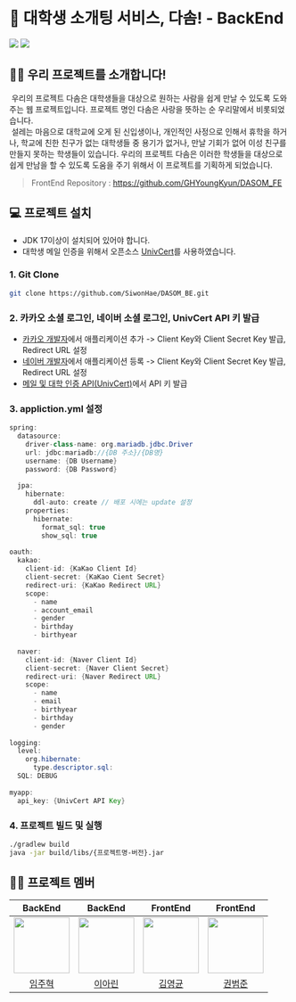 

# 🤝 대학생 소개팅 서비스, 다솜! - BackEnd

<img src="https://img.shields.io/badge/Spring Boot-6DB33F?style=flat-square&logo=springboot&logoColor=white"/> <img src="https://img.shields.io/badge/MariaDB-003545?style=flat-square&logo=mariadb&logoColor=white"/>

## 🙋‍♂️ 우리 프로젝트를 소개합니다!
&nbsp;우리의 프로젝트 다솜은 대학생들을 대상으로 원하는 사람을 쉽게 만날 수 있도록 도와주는 웹 프로젝트입니다. 프로젝트 명인 다솜은 사랑을 뜻하는 순 우리말에서 비롯되었습니다.  
 &nbsp;설레는 마음으로 대학교에 오게 된 신입생이나, 개인적인 사정으로 인해서 휴학을 하거나, 학교에 친한 친구가 없는 대학생들 중 용기가 없거나, 만날 기회가 없어 이성 친구를 만들지 못하는 학생들이 있습니다. 우리의 프로젝트 다솜은 이러한 학생들을 대상으로 쉽게 만남을 할 수 있도록 도움을 주기 위해서 이 프로젝트를 기획하게 되었습니다.  
 > FrontEnd Repository : https://github.com/GHYoungKyun/DASOM_FE

## 💻 프로젝트 설치
* JDK 17이상이 설치되어 있어야 합니다.
* 대학생 메일 인증을 위해서 오픈소스 [UnivCert](https://github.com/in-seo/univcert)를 사용하였습니다.

### 1. Git Clone
```bash
git clone https://github.com/SiwonHae/DASOM_BE.git
```

### 2. 카카오 소셜 로그인, 네이버 소셜 로그인, UnivCert API 키 발급
* [카카오 개발자](https://developers.kakao.com/)에서 애플리케이션 추가 -> Client Key와 Client Secret Key 발급, Redirect URL 설정
* [네이버 개발자](https://developers.naver.com/main/)에서 애플리케이션 등록 -> Client Key와 Client Secret Key 발급, Redirect URL 설정
* [메일 및 대학 인증 API(UnivCert)](https://univcert.com/)에서 API 키 발급

### 3. appliction.yml 설정
```java
spring:  
  datasource:  
    driver-class-name: org.mariadb.jdbc.Driver  
    url: jdbc:mariadb://{DB 주소}/{DB명}  
    username: {DB Username}  
    password: {DB Password}  
  
  jpa:  
    hibernate:  
      ddl-auto: create // 배포 시에는 update 설정  
    properties:  
      hibernate:  
        format_sql: true  
        show_sql: true  
  
oauth:  
  kakao:  
    client-id: {KaKao Client Id}
    client-secret: {KaKao Cient Secret}  
    redirect-uri: {KaKao Redirect URL}  
    scope:  
      - name  
      - account_email  
      - gender  
      - birthday  
      - birthyear  
  
  naver:  
    client-id: {Naver Client Id}  
    client-secret: {Naver Client Secret}  
    redirect-uri: {Naver Redirect URL}  
    scope:  
      - name  
      - email  
      - birthyear  
      - birthday  
      - gender  
  
logging:  
  level:  
    org.hibernate:  
      type.descriptor.sql:  
  SQL: DEBUG  
  
myapp:  
  api_key: {UnivCert API Key}
```

### 4. 프로젝트 빌드 및 실행
```bash
./gradlew build  
java -jar build/libs/{프로젝트명-버전}.jar
```

## 🧑‍💻 프로젝트 멤버
|                                   BackEnd                                   |                                   BackEnd                                    |                                   FrontEnd                                   |                                   FrontEnd                                    |
| :--------------------------------------------------------------------------: | :---------------------------------------------------------------------------: | :--------------------------------------------------------------------------: | :--------------------------------------------------------------------------: |
| <img src="https://avatars.githubusercontent.com/u/62338444?v=4" width="100"> | <img src="https://avatars.githubusercontent.com/u/79629309?v=4" width="100"> | <img src="https://avatars.githubusercontent.com/u/84309081?v=4" width="100"> | <img src="https://avatars.githubusercontent.com/u/144300980?v=4" width="100"> |
|                    [임주혁](https://github.com/siwonhae)                     |                    [이아린](https://github.com/linavell)                     |                      [김영균](https://github.com/ghyoungkyun)                      |                   [권범준](https://github.com/goonbam0306)                 |

